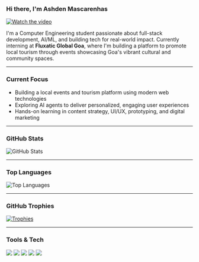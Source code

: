 ### Hi there, I'm Ashden Mascarenhas

[![Watch the video]([https://img.youtube.com/vi/<YOUTUBE_ID>/hqdefault.jpg](https://github.com/user-attachments/assets/e0ee6b1d-afed-473e-947f-2688a99a1014))](https://github.com/user-attachments/assets/06226c58-5117-4469-bc3e-ede1242133e2)

I'm a Computer Engineering student passionate about full-stack development, AI/ML, and building tech for real-world impact. Currently interning at **Fluxatic Global Goa**, where I'm building a platform to promote local tourism through events showcasing Goa's vibrant cultural and community spaces.

---

### Current Focus
- Building a local events and tourism platform using modern web technologies
- Exploring AI agents to deliver personalized, engaging user experiences
- Hands-on learning in content strategy, UI/UX, prototyping, and digital marketing

---
### GitHub Stats

![GitHub Stats](https://github-readme-stats.vercel.app/api?username=706ash&show_icons=true&theme=radical&count_private=true)

---

### Top Languages

![Top Languages](https://github-readme-stats.vercel.app/api/top-langs/?username=706ash&layout=compact&theme=radical&hide=html,css,shell)

---

### GitHub Trophies

[![Trophies](https://github-profile-trophy.vercel.app/?username=706ash&theme=gruvbox&no-frame=true&row=1&column=7)](https://github.com/ryo-ma/github-profile-trophy)

---

### Tools & Tech

<p align="left">
  <img src="https://img.shields.io/badge/React_Native-20232A?style=for-the-badge&logo=react&logoColor=61DAFB"/>
  <img src="https://img.shields.io/badge/Supabase-3ECF8E?style=for-the-badge&logo=supabase&logoColor=white"/>
  <img src="https://img.shields.io/badge/Node.js-339933?style=for-the-badge&logo=nodedotjs&logoColor=white"/>
  <img src="https://img.shields.io/badge/Convex-000000?style=for-the-badge&logo=data:image/svg+xml;base64,..."/>
  <img src="https://img.shields.io/badge/Python-3776AB?style=for-the-badge&logo=python&logoColor=white"/>
</p>
